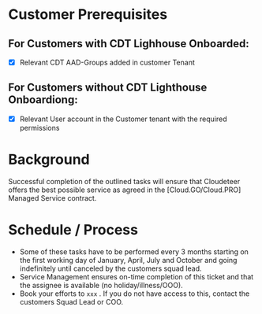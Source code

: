 # Customer Prerequisites

## For Customers with CDT Lighhouse Onboarded:
- [x] Relevant CDT AAD-Groups added in customer Tenant

## For Customers without CDT Lighthouse Onboardiong:
- [x] Relevant User account in the Customer tenant with the required permissions

# Background

Successful completion of the outlined tasks will ensure that Cloudeteer offers the best possible service as agreed in the [Cloud.GO/Cloud.PRO] Managed Service contract.

# Schedule / Process

* Some of these tasks have to be performed every 3 months starting on the first working day of January, April, July and October and going indefinitely until canceled by the customers squad lead.
* Service Management ensures on-time completion of this ticket and that the assignee is available (no holiday/illness/OOO).
* Book your efforts to `xxx` . If you do not have access to this, contact the customers Squad Lead or COO.
